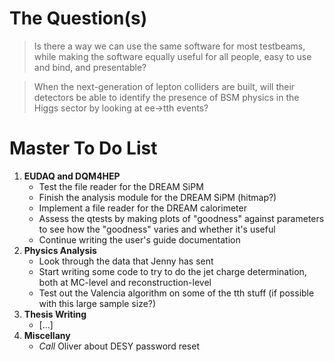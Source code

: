 # The Question(s)

>Is there a way we can use the same software for most testbeams, while making the software equally useful for all people, easy to use and bind, and presentable?

>When the next-generation of lepton colliders are built, will their detectors be able to identify the presence of BSM physics in the Higgs sector by looking at ee->tth events?

# Master To Do List
1. **EUDAQ and DQM4HEP**
   - Test the file reader for the DREAM SiPM
   - Finish the analysis module for the DREAM SiPM (hitmap?)
   - Implement a file reader for the DREAM calorimeter
   - Assess the qtests by making plots of "goodness" against parameters to see how the "goodness" varies and whether it's useful
   - Continue writing the user's guide documentation
3. **Physics Analysis**
   - Look through the data that Jenny has sent
   - Start writing some code to try to do the jet charge determination, both at MC-level and reconstruction-level
   - Test out the Valencia algorithm on some of the tth stuff (if possible with this large sample size?)
4. **Thesis Writing**
   - [...]
6. **Miscellany**
   - *Call* Oliver about DESY password reset

